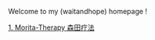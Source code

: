 Welcome to my (waitandhope) homepage !






[1. Morita-Therapy 森田疗法](https://mywaitandhope.github.io/Morita-Therapy/)
